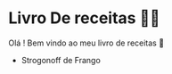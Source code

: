 # Livro De receitas :man_cook:

Olá ! Bem vindo ao meu livro de receitas :wave:

- Strogonoff de Frango